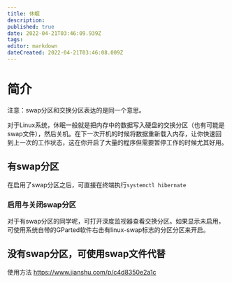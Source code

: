 ```yaml
---
title: 休眠
description: 
published: true
date: 2022-04-21T03:46:09.939Z
tags: 
editor: markdown
dateCreated: 2022-04-21T03:46:08.009Z
---
```


# 简介

注意：swap分区和交换分区表达的是同一个意思。

对于Linux系统，休眠一般就是把内存中的数据写入硬盘的交换分区（也有可能是swap文件），然后关机。在下一次开机的时候将数据重新载入内存，让你快速回到上一次的工作状态，这在你开启了大量的程序但需要暂停工作的时候尤其好用。

## 有swap分区

在启用了swap分区之后，可直接在终端执行```systemctl hibernate```

### 启用与关闭swap分区

对于有swap分区的同学呢，可打开深度监视器查看交换分区。如果显示未启用，可使用系统自带的GParted软件右击有linux-swap标志的分区分区来开启。

## 没有swap分区，可使用swap文件代替
使用方法 https://www.jianshu.com/p/c4d8350e2a1c